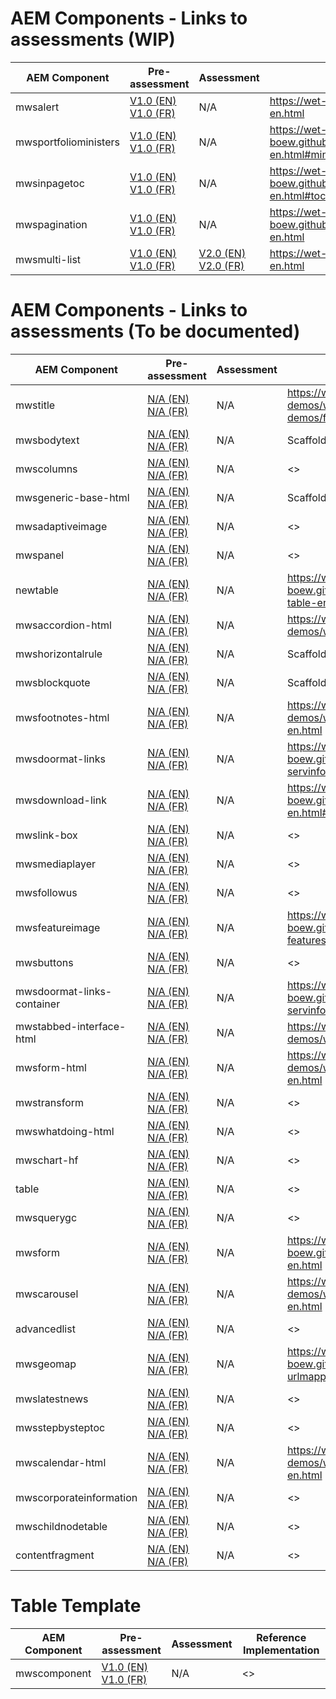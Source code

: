# AEM Components - Links to assessments (WIP)

| AEM Component | Pre-assessment | Assessment  | Reference Implementation |
| ------------- | ------------- | ------------- | ------------- |
| mwsalert  | <a href="https://servicecanada.github.io/aem-wet-reference/aem-package/content/alerts/a11y-1-en.html">V1.0 (EN)</a><br><a href="https://servicecanada.github.io/aem-wet-reference/aem-package/content/alerts/a11y-1-fr.html">V1.0 (FR) | N/A  | <https://wet-boew.github.io/GCWeb/common/alert/alerts-en.html> |
| mwsportfolioministers  | <a href="https://servicecanada.github.io/aem-wet-reference/aem-package/content/portfolioministers/a11y-1-en.html">V1.0 (EN)</a><br><a href="https://servicecanada.github.io/aem-wet-reference/aem-package/content/portfolioministers/a11y-1-fr.html">V1.0 (FR)  | N/A  |<https://wet-boew.github.io/GCWeb/components/components-en.html#min-port>  |
| mwsinpagetoc  | <a href="https://servicecanada.github.io/aem-wet-reference/aem-package/content/tableofcontent/a11y-1-en.html">V1.0 (EN)</a><br><a href="https://servicecanada.github.io/aem-wet-reference/aem-package/content/tableofcontent/a11y-1-fr.html">V1.0 (FR)  | N/A  |<https://wet-boew.github.io/GCWeb/components/components-en.html#toc>  |
| mwspagination  | <a href="https://servicecanada.github.io/aem-wet-reference/aem-package/content/pagination/a11y-1-en.html">V1.0 (EN)</a><br><a href="https://servicecanada.github.io/aem-wet-reference/aem-package/content/pagination/a11y-1-fr.html">V1.0 (FR)  | N/A  |<https://wet-boew.github.io/GCWeb/templates/advancedservice/index-en.html>  |
| mwsmulti-list  | <a href="https://servicecanada.github.io/aem-wet-reference/aem-package/content/list/a11y-1-en.html">V1.0 (EN)</a><br><a href="https://servicecanada.github.io/aem-wet-reference/aem-package/content/list/a11y-1-fr.html">V1.0 (FR)  | <a href="https://servicecanada.github.io/aem-wet-reference/aem-package/content/list/a11y-2-en.html">V2.0 (EN)</a><br><a href="https://servicecanada.github.io/aem-wet-reference/aem-package/content/list/a11y-2-fr.html">V2.0 (FR)   | <https://wet-boew.github.io/GCWeb/common/list/lists-en.html>  |
# AEM Components - Links to assessments (To be documented)
| AEM Component | Pre-assessment | Assessment  | Reference Implementation |
| ------------- | ------------- | ------------- | ------------- |
| mwstitle  | <a href="https://servicecanada.github.io/aem-wet-reference/aem-package/content/***/a11y-1-en.html">N/A (EN)</a><br><a href="https://servicecanada.github.io/aem-wet-reference/aem-package/content/***/a11y-1-fr.html">N/A (FR)  | N/A  |<https://wet-boew.github.io/gcweb-compiled-demos/wetboew-demos/menu/footer-menu-demos/footer-menu-heading-en.html>  |
| mwsbodytext  | <a href="https://servicecanada.github.io/aem-wet-reference/aem-package/content/***/a11y-1-en.html">N/A (EN)</a><br><a href="https://servicecanada.github.io/aem-wet-reference/aem-package/content/***/a11y-1-fr.html">N/A (FR)  | N/A  |Scaffolding  |
| mwscolumns  | <a href="https://servicecanada.github.io/aem-wet-reference/aem-package/content/***/a11y-1-en.html">N/A (EN)</a><br><a href="https://servicecanada.github.io/aem-wet-reference/aem-package/content/***/a11y-1-fr.html">N/A (FR)  | N/A  |<>  |
| mwsgeneric-base-html  | <a href="https://servicecanada.github.io/aem-wet-reference/aem-package/content/***/a11y-1-en.html">N/A (EN)</a><br><a href="https://servicecanada.github.io/aem-wet-reference/aem-package/content/***/a11y-1-fr.html">N/A (FR)  | N/A  |Scaffolding  |
| mwsadaptiveimage  | <a href="https://servicecanada.github.io/aem-wet-reference/aem-package/content/***/a11y-1-en.html">N/A (EN)</a><br><a href="https://servicecanada.github.io/aem-wet-reference/aem-package/content/***/a11y-1-fr.html">N/A (FR)  | N/A  |<>  |
| mwspanel  | <a href="https://servicecanada.github.io/aem-wet-reference/aem-package/content/***/a11y-1-en.html">N/A (EN)</a><br><a href="https://servicecanada.github.io/aem-wet-reference/aem-package/content/***/a11y-1-fr.html">N/A (FR)  | N/A  |<>  |
| newtable  | <a href="https://servicecanada.github.io/aem-wet-reference/aem-package/content/***/a11y-1-en.html">N/A (EN)</a><br><a href="https://servicecanada.github.io/aem-wet-reference/aem-package/content/***/a11y-1-fr.html">N/A (FR)  | N/A  |<https://wet-boew.github.io/GCWeb/components/gc-table/gc-table-en.html>  |
| mwsaccordion-html  | <a href="https://servicecanada.github.io/aem-wet-reference/aem-package/content/***/a11y-1-en.html">N/A (EN)</a><br><a href="https://servicecanada.github.io/aem-wet-reference/aem-package/content/***/a11y-1-fr.html">N/A (FR)  | N/A  |<https://wet-boew.github.io/gcweb-compiled-demos/wetboew-demos/toggle/toggle-en.html>  |
| mwshorizontalrule  | <a href="https://servicecanada.github.io/aem-wet-reference/aem-package/content/***/a11y-1-en.html">N/A (EN)</a><br><a href="https://servicecanada.github.io/aem-wet-reference/aem-package/content/***/a11y-1-fr.html">N/A (FR)  | N/A  |Scaffolding  |
| mwsblockquote  | <a href="https://servicecanada.github.io/aem-wet-reference/aem-package/content/***/a11y-1-en.html">N/A (EN)</a><br><a href="https://servicecanada.github.io/aem-wet-reference/aem-package/content/***/a11y-1-fr.html">N/A (FR)  | N/A  |Scaffolding  |
| mwsfootnotes-html  | <a href="https://servicecanada.github.io/aem-wet-reference/aem-package/content/***/a11y-1-en.html">N/A (EN)</a><br><a href="https://servicecanada.github.io/aem-wet-reference/aem-package/content/***/a11y-1-fr.html">N/A (FR)  | N/A  |<https://wet-boew.github.io/gcweb-compiled-demos/wetboew-demos/footnotes/footnotes-en.html>  |
| mwsdoormat-links  | <a href="https://servicecanada.github.io/aem-wet-reference/aem-package/content/***/a11y-1-en.html">N/A (EN)</a><br><a href="https://servicecanada.github.io/aem-wet-reference/aem-package/content/***/a11y-1-fr.html">N/A (FR)  | N/A  |<https://wet-boew.github.io/GCWeb/components/gc-servinfo/gc-srvinfo-examples.html>  |
| mwsdownload-link  | <a href="https://servicecanada.github.io/aem-wet-reference/aem-package/content/***/a11y-1-en.html">N/A (EN)</a><br><a href="https://servicecanada.github.io/aem-wet-reference/aem-package/content/***/a11y-1-fr.html">N/A (FR)  | N/A  |<https://wet-boew.github.io/GCWeb/components/components-en.html#download>  |
| mwslink-box  | <a href="https://servicecanada.github.io/aem-wet-reference/aem-package/content/***/a11y-1-en.html">N/A (EN)</a><br><a href="https://servicecanada.github.io/aem-wet-reference/aem-package/content/***/a11y-1-fr.html">N/A (FR)  | N/A  |<>  |
| mwsmediaplayer  | <a href="https://servicecanada.github.io/aem-wet-reference/aem-package/content/***/a11y-1-en.html">N/A (EN)</a><br><a href="https://servicecanada.github.io/aem-wet-reference/aem-package/content/***/a11y-1-fr.html">N/A (FR)  | N/A  |<>  |
| mwsfollowus  | <a href="https://servicecanada.github.io/aem-wet-reference/aem-package/content/***/a11y-1-en.html">N/A (EN)</a><br><a href="https://servicecanada.github.io/aem-wet-reference/aem-package/content/***/a11y-1-fr.html">N/A (FR)  | N/A  |<>  |
| mwsfeatureimage  | <a href="https://servicecanada.github.io/aem-wet-reference/aem-package/content/***/a11y-1-en.html">N/A (EN)</a><br><a href="https://servicecanada.github.io/aem-wet-reference/aem-package/content/***/a11y-1-fr.html">N/A (FR)  | N/A  |<https://wet-boew.github.io/GCWeb/components/gc-features/gc-features-en.html>  |
| mwsbuttons  | <a href="https://servicecanada.github.io/aem-wet-reference/aem-package/content/***/a11y-1-en.html">N/A (EN)</a><br><a href="https://servicecanada.github.io/aem-wet-reference/aem-package/content/***/a11y-1-fr.html">N/A (FR)  | N/A  |<>  |
| mwsdoormat-links-container  | <a href="https://servicecanada.github.io/aem-wet-reference/aem-package/content/***/a11y-1-en.html">N/A (EN)</a><br><a href="https://servicecanada.github.io/aem-wet-reference/aem-package/content/***/a11y-1-fr.html">N/A (FR)  | N/A  |<https://wet-boew.github.io/GCWeb/components/gc-servinfo/gc-srvinfo-examples.html>  |
| mwstabbed-interface-html  | <a href="https://servicecanada.github.io/aem-wet-reference/aem-package/content/***/a11y-1-en.html">N/A (EN)</a><br><a href="https://servicecanada.github.io/aem-wet-reference/aem-package/content/***/a11y-1-fr.html">N/A (FR)  | N/A  |<https://wet-boew.github.io/gcweb-compiled-demos/wetboew-demos/tabs/tabs-en.html>  |
| mwsform-html  | <a href="https://servicecanada.github.io/aem-wet-reference/aem-package/content/***/a11y-1-en.html">N/A (EN)</a><br><a href="https://servicecanada.github.io/aem-wet-reference/aem-package/content/***/a11y-1-fr.html">N/A (FR)  | N/A  |<https://wet-boew.github.io/gcweb-compiled-demos/wetboew-demos/formvalid/formvalid-en.html>  |
| mwstransform  | <a href="https://servicecanada.github.io/aem-wet-reference/aem-package/content/***/a11y-1-en.html">N/A (EN)</a><br><a href="https://servicecanada.github.io/aem-wet-reference/aem-package/content/***/a11y-1-fr.html">N/A (FR)  | N/A  |<>  |
| mwswhatdoing-html  | <a href="https://servicecanada.github.io/aem-wet-reference/aem-package/content/***/a11y-1-en.html">N/A (EN)</a><br><a href="https://servicecanada.github.io/aem-wet-reference/aem-package/content/***/a11y-1-fr.html">N/A (FR)  | N/A  |<>  |
| mwschart-hf  | <a href="https://servicecanada.github.io/aem-wet-reference/aem-package/content/***/a11y-1-en.html">N/A (EN)</a><br><a href="https://servicecanada.github.io/aem-wet-reference/aem-package/content/***/a11y-1-fr.html">N/A (FR)  | N/A  |<>  |
| table  | <a href="https://servicecanada.github.io/aem-wet-reference/aem-package/content/***/a11y-1-en.html">N/A (EN)</a><br><a href="https://servicecanada.github.io/aem-wet-reference/aem-package/content/***/a11y-1-fr.html">N/A (FR)  | N/A  |<>  |
| mwsquerygc  | <a href="https://servicecanada.github.io/aem-wet-reference/aem-package/content/***/a11y-1-en.html">N/A (EN)</a><br><a href="https://servicecanada.github.io/aem-wet-reference/aem-package/content/***/a11y-1-fr.html">N/A (FR)  | N/A  |<>  |
| mwsform  | <a href="https://servicecanada.github.io/aem-wet-reference/aem-package/content/***/a11y-1-en.html">N/A (EN)</a><br><a href="https://servicecanada.github.io/aem-wet-reference/aem-package/content/***/a11y-1-fr.html">N/A (FR)  | N/A  |<https://wet-boew.github.io/GCWeb/templates/search/results-en.html>  |
| mwscarousel  | <a href="https://servicecanada.github.io/aem-wet-reference/aem-package/content/***/a11y-1-en.html">N/A (EN)</a><br><a href="https://servicecanada.github.io/aem-wet-reference/aem-package/content/***/a11y-1-fr.html">N/A (FR)  | N/A  |<https://wet-boew.github.io/gcweb-compiled-demos/wetboew-demos/tabs/tabs-carousel-en.html>  |
| advancedlist  | <a href="https://servicecanada.github.io/aem-wet-reference/aem-package/content/***/a11y-1-en.html">N/A (EN)</a><br><a href="https://servicecanada.github.io/aem-wet-reference/aem-package/content/***/a11y-1-fr.html">N/A (FR)  | N/A  |<>  |
| mwsgeomap  | <a href="https://servicecanada.github.io/aem-wet-reference/aem-package/content/***/a11y-1-en.html">N/A (EN)</a><br><a href="https://servicecanada.github.io/aem-wet-reference/aem-package/content/***/a11y-1-fr.html">N/A (FR)  | N/A  |<https://wet-boew.github.io/GCWeb/components/wb-urlmapping/geomap-en.html>  |
| mwslatestnews  | <a href="https://servicecanada.github.io/aem-wet-reference/aem-package/content/***/a11y-1-en.html">N/A (EN)</a><br><a href="https://servicecanada.github.io/aem-wet-reference/aem-package/content/***/a11y-1-fr.html">N/A (FR)  | N/A  |<>  |
| mwsstepbysteptoc  | <a href="https://servicecanada.github.io/aem-wet-reference/aem-package/content/***/a11y-1-en.html">N/A (EN)</a><br><a href="https://servicecanada.github.io/aem-wet-reference/aem-package/content/***/a11y-1-fr.html">N/A (FR)  | N/A  |<>  |
| mwscalendar-html  | <a href="https://servicecanada.github.io/aem-wet-reference/aem-package/content/***/a11y-1-en.html">N/A (EN)</a><br><a href="https://servicecanada.github.io/aem-wet-reference/aem-package/content/***/a11y-1-fr.html">N/A (FR)  | N/A  |<https://wet-boew.github.io/gcweb-compiled-demos/wetboew-demos/cal-events/cal-events-en.html>  |
| mwscorporateinformation  | <a href="https://servicecanada.github.io/aem-wet-reference/aem-package/content/***/a11y-1-en.html">N/A (EN)</a><br><a href="https://servicecanada.github.io/aem-wet-reference/aem-package/content/***/a11y-1-fr.html">N/A (FR)  | N/A  |<>  |
| mwschildnodetable  | <a href="https://servicecanada.github.io/aem-wet-reference/aem-package/content/***/a11y-1-en.html">N/A (EN)</a><br><a href="https://servicecanada.github.io/aem-wet-reference/aem-package/content/***/a11y-1-fr.html">N/A (FR)  | N/A  |<>  |
| contentfragment  | <a href="https://servicecanada.github.io/aem-wet-reference/aem-package/content/***/a11y-1-en.html">N/A (EN)</a><br><a href="https://servicecanada.github.io/aem-wet-reference/aem-package/content/***/a11y-1-fr.html">N/A (FR)  | N/A  |<>  |


# Table Template
| AEM Component | Pre-assessment | Assessment  | Reference Implementation |
| ------------- | ------------- | ------------- | ------------- |
| mwscomponent  | <a href="https://servicecanada.github.io/aem-wet-reference/aem-package/content/***/a11y-1-en.html">V1.0 (EN)</a><br><a href="https://servicecanada.github.io/aem-wet-reference/aem-package/content/***/a11y-1-fr.html">V1.0 (FR)  | N/A  |<>  |
